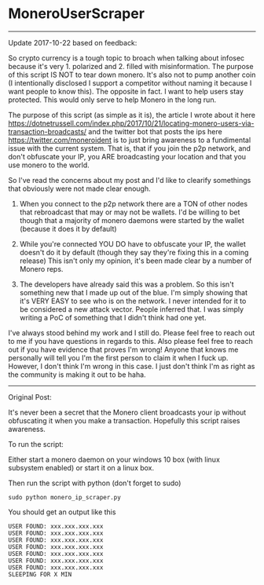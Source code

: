 # MoneroUserScraper

------------
Update 2017-10-22 based on feedback:

So crypto currency is a tough topic to broach when talking about infosec because it's very 1. polarized and 2. filled with misinformation. The purpose of this script IS NOT to tear down monero. It's also not to pump another coin (I intentionally disclosed I support a competitor without naming it because I want people to know this). The opposite in fact. I want to help users stay protected. This would only serve to help Monero in the long run. 

The purpose of this script (as simple as it is), the article I wrote about it here https://dotnetrussell.com/index.php/2017/10/21/locating-monero-users-via-transaction-broadcasts/ and the twitter bot that posts the ips here https://twitter.com/moneroident is to just bring awareness to a fundimental issue with the current system. That is, that if you join the p2p network, and don't obfuscate your IP, you ARE broadcasting your location and that you use monero to the world. 

So I've read the concerns about my post and I'd like to clearify somethings that obviously were not made clear enough. 

1. When you connect to the p2p network there are a TON of other nodes that rebroadcast that may or may not be wallets. I'd be willing to bet though that a majority of monero daemons were started by the wallet (because it does it by default)

2. While you're connected YOU DO have to obfuscate your IP, the wallet doesn't do it by default (though they say they're fixing this in a coming release) This isn't only my opinion, it's been made clear by a number of Monero reps. 

3. The developers have already said this was a problem. So this isn't something new that I made up out of the blue. I'm simply showing that it's VERY EASY to see who is on the network. I never intended for it to be considered a new attack vector. People inferred that. I was simply writing a PoC of something that I didn't think had one yet. 

I've always stood behind my work and I still do. Please feel free to reach out to me if you have questions in regards to this. Also please feel free to reach out if you have evidence that proves I'm wrong! Anyone that knows me personally will tell you I'm the first person to claim it when I fuck up. However, I don't think I'm wrong in this case. I just don't think I'm as right as the community is making it out to be haha. 

-------------

Original Post:

It's never been a secret that the Monero client broadcasts your ip without obfuscating it when you make a transaction. Hopefully this script raises awareness.

To run the script:

Either start a monero daemon on your windows 10 box (with linux subsystem enabled) or start it on a linux box.

Then run the script with python (don't forget to sudo)

`sudo python monero_ip_scraper.py`

You should get an output like this
```
USER FOUND: xxx.xxx.xxx.xxx 
USER FOUND: xxx.xxx.xxx.xxx 
USER FOUND: xxx.xxx.xxx.xxx 
USER FOUND: xxx.xxx.xxx.xxx 
USER FOUND: xxx.xxx.xxx.xxx 
USER FOUND: xxx.xxx.xxx.xxx 
USER FOUND: xxx.xxx.xxx.xxx
SLEEPING FOR X MIN 
```
